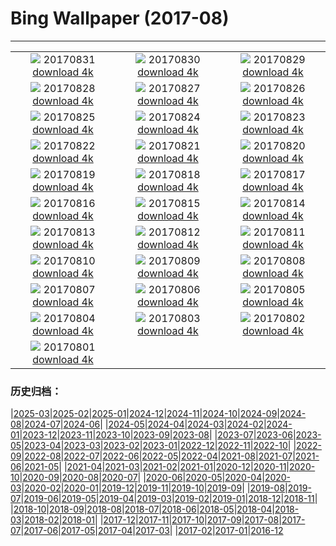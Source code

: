 # Bing Wallpaper (2017-08)
**************
| | | |
| :----: | :----: | :----: |
| ![](https://www.bing.com/az/hprichbg/rb/ChamonixClouds_EN-US7806783297_1920x1080.jpg) 20170831 [download 4k](https://www.bing.com/az/hprichbg/rb/ChamonixClouds_EN-US7806783297_UHD.jpg) | ![](https://www.bing.com/az/hprichbg/rb/GoldenTrevally_EN-US9776019556_1920x1080.jpg) 20170830 [download 4k](https://www.bing.com/az/hprichbg/rb/GoldenTrevally_EN-US9776019556_UHD.jpg) | ![](https://www.bing.com/az/hprichbg/rb/OregonPainted_EN-US8368800151_1920x1080.jpg) 20170829 [download 4k](https://www.bing.com/az/hprichbg/rb/OregonPainted_EN-US8368800151_UHD.jpg) |
| ![](https://www.bing.com/az/hprichbg/rb/BotallackCornwall_EN-US10690493068_1920x1080.jpg) 20170828 [download 4k](https://www.bing.com/az/hprichbg/rb/BotallackCornwall_EN-US10690493068_UHD.jpg) | ![](https://www.bing.com/az/hprichbg/rb/BasongcuoNP_EN-US8976373153_1920x1080.jpg) 20170827 [download 4k](https://www.bing.com/az/hprichbg/rb/BasongcuoNP_EN-US8976373153_UHD.jpg) | ![](https://www.bing.com/az/hprichbg/rb/BatEaredFox_EN-US12936466242_1920x1080.jpg) 20170826 [download 4k](https://www.bing.com/az/hprichbg/rb/BatEaredFox_EN-US12936466242_UHD.jpg) |
| ![](https://www.bing.com/az/hprichbg/rb/ChulillaSpain_EN-US10131210235_1920x1080.jpg) 20170825 [download 4k](https://www.bing.com/az/hprichbg/rb/ChulillaSpain_EN-US10131210235_UHD.jpg) | ![](https://www.bing.com/az/hprichbg/rb/TubeAnemone_EN-US8077113499_1920x1080.jpg) 20170824 [download 4k](https://www.bing.com/az/hprichbg/rb/TubeAnemone_EN-US8077113499_UHD.jpg) | ![](https://www.bing.com/az/hprichbg/rb/GustavAntiquities_EN-US9624291648_1920x1080.jpg) 20170823 [download 4k](https://www.bing.com/az/hprichbg/rb/GustavAntiquities_EN-US9624291648_UHD.jpg) |
| ![](https://www.bing.com/az/hprichbg/rb/MausoleumLovcen_EN-US10939848150_1920x1080.jpg) 20170822 [download 4k](https://www.bing.com/az/hprichbg/rb/MausoleumLovcen_EN-US10939848150_UHD.jpg) | ![](https://www.bing.com/az/hprichbg/rb/JantarJaipur_EN-US14077542192_1920x1080.jpg) 20170821 [download 4k](https://www.bing.com/az/hprichbg/rb/JantarJaipur_EN-US14077542192_UHD.jpg) | ![](https://www.bing.com/az/hprichbg/rb/YellowNPFirehole_EN-US14008559204_1920x1080.jpg) 20170820 [download 4k](https://www.bing.com/az/hprichbg/rb/YellowNPFirehole_EN-US14008559204_UHD.jpg) |
| ![](https://www.bing.com/az/hprichbg/rb/KingPhoto_EN-US12664061376_1920x1080.jpg) 20170819 [download 4k](https://www.bing.com/az/hprichbg/rb/KingPhoto_EN-US12664061376_UHD.jpg) | ![](https://www.bing.com/az/hprichbg/rb/AtchafalayaBasin_EN-US10572172099_1920x1080.jpg) 20170818 [download 4k](https://www.bing.com/az/hprichbg/rb/AtchafalayaBasin_EN-US10572172099_UHD.jpg) | ![](https://www.bing.com/az/hprichbg/rb/GoldenHorn_EN-US10994437217_1920x1080.jpg) 20170817 [download 4k](https://www.bing.com/az/hprichbg/rb/GoldenHorn_EN-US10994437217_UHD.jpg) |
| ![](https://www.bing.com/az/hprichbg/rb/AvalancheCreek_EN-US9065774002_1920x1080.jpg) 20170816 [download 4k](https://www.bing.com/az/hprichbg/rb/AvalancheCreek_EN-US9065774002_UHD.jpg) | ![](https://www.bing.com/az/hprichbg/rb/QuakingAspens_EN-US10051786378_1920x1080.jpg) 20170815 [download 4k](https://www.bing.com/az/hprichbg/rb/QuakingAspens_EN-US10051786378_UHD.jpg) | ![](https://www.bing.com/az/hprichbg/rb/Hozoviotissa_EN-US12873449011_1920x1080.jpg) 20170814 [download 4k](https://www.bing.com/az/hprichbg/rb/Hozoviotissa_EN-US12873449011_UHD.jpg) |
| ![](https://www.bing.com/az/hprichbg/rb/Kitesurfing_EN-US12853179282_1920x1080.jpg) 20170813 [download 4k](https://www.bing.com/az/hprichbg/rb/Kitesurfing_EN-US12853179282_UHD.jpg) | ![](https://www.bing.com/az/hprichbg/rb/LoxodontaAfricana_EN-US11003709032_1920x1080.jpg) 20170812 [download 4k](https://www.bing.com/az/hprichbg/rb/LoxodontaAfricana_EN-US11003709032_UHD.jpg) | ![](https://www.bing.com/az/hprichbg/rb/CavernduPontdArc_EN-US9994344414_1920x1080.jpg) 20170811 [download 4k](https://www.bing.com/az/hprichbg/rb/CavernduPontdArc_EN-US9994344414_UHD.jpg) |
| ![](https://www.bing.com/az/hprichbg/rb/Huacachina_EN-US10013158599_1920x1080.jpg) 20170810 [download 4k](https://www.bing.com/az/hprichbg/rb/Huacachina_EN-US10013158599_UHD.jpg) | ![](https://www.bing.com/az/hprichbg/rb/HydricHammock_EN-US7397123310_1920x1080.jpg) 20170809 [download 4k](https://www.bing.com/az/hprichbg/rb/HydricHammock_EN-US7397123310_UHD.jpg) | ![](https://www.bing.com/az/hprichbg/rb/AlaskaLynx_EN-US9313111559_1920x1080.jpg) 20170808 [download 4k](https://www.bing.com/az/hprichbg/rb/AlaskaLynx_EN-US9313111559_UHD.jpg) |
| ![](https://www.bing.com/az/hprichbg/rb/AlesundNorway_EN-US9988504070_1920x1080.jpg) 20170807 [download 4k](https://www.bing.com/az/hprichbg/rb/AlesundNorway_EN-US9988504070_UHD.jpg) | ![](https://www.bing.com/az/hprichbg/rb/HulunbuirPrairie_EN-US10970548280_1920x1080.jpg) 20170806 [download 4k](https://www.bing.com/az/hprichbg/rb/HulunbuirPrairie_EN-US10970548280_UHD.jpg) | ![](https://www.bing.com/az/hprichbg/rb/CaanaTemple_EN-US9334821320_1920x1080.jpg) 20170805 [download 4k](https://www.bing.com/az/hprichbg/rb/CaanaTemple_EN-US9334821320_UHD.jpg) |
| ![](https://www.bing.com/az/hprichbg/rb/BodieLighthouse_EN-US10541981640_1920x1080.jpg) 20170804 [download 4k](https://www.bing.com/az/hprichbg/rb/BodieLighthouse_EN-US10541981640_UHD.jpg) | ![](https://www.bing.com/az/hprichbg/rb/LavenderProvence_EN-US9659437083_1920x1080.jpg) 20170803 [download 4k](https://www.bing.com/az/hprichbg/rb/LavenderProvence_EN-US9659437083_UHD.jpg) | ![](https://www.bing.com/az/hprichbg/rb/WhipCoral_EN-US11006030844_1920x1080.jpg) 20170802 [download 4k](https://www.bing.com/az/hprichbg/rb/WhipCoral_EN-US11006030844_UHD.jpg) |
| ![](https://www.bing.com/az/hprichbg/rb/Nyala_EN-US11787993086_1920x1080.jpg) 20170801 [download 4k](https://www.bing.com/az/hprichbg/rb/Nyala_EN-US11787993086_UHD.jpg) |  |  |

### 历史归档：

|[2025-03](2025-03/2025-03.md)|[2025-02](2025-02/2025-02.md)|[2025-01](2025-01/2025-01.md)|[2024-12](2024-12/2024-12.md)|[2024-11](2024-11/2024-11.md)|[2024-10](2024-10/2024-10.md)|[2024-09](2024-09/2024-09.md)|[2024-08](2024-08/2024-08.md)|[2024-07](2024-07/2024-07.md)|[2024-06](2024-06/2024-06.md)|
|[2024-05](2024-05/2024-05.md)|[2024-04](2024-04/2024-04.md)|[2024-03](2024-03/2024-03.md)|[2024-02](2024-02/2024-02.md)|[2024-01](2024-01/2024-01.md)|[2023-12](2023-12/2023-12.md)|[2023-11](2023-11/2023-11.md)|[2023-10](2023-10/2023-10.md)|[2023-09](2023-09/2023-09.md)|[2023-08](2023-08/2023-08.md)|
|[2023-07](2023-07/2023-07.md)|[2023-06](2023-06/2023-06.md)|[2023-05](2023-05/2023-05.md)|[2023-04](2023-04/2023-04.md)|[2023-03](2023-03/2023-03.md)|[2023-02](2023-02/2023-02.md)|[2023-01](2023-01/2023-01.md)|[2022-12](2022-12/2022-12.md)|[2022-11](2022-11/2022-11.md)|[2022-10](2022-10/2022-10.md)|
|[2022-09](2022-09/2022-09.md)|[2022-08](2022-08/2022-08.md)|[2022-07](2022-07/2022-07.md)|[2022-06](2022-06/2022-06.md)|[2022-05](2022-05/2022-05.md)|[2022-04](2022-04/2022-04.md)|[2021-08](2021-08/2021-08.md)|[2021-07](2021-07/2021-07.md)|[2021-06](2021-06/2021-06.md)|[2021-05](2021-05/2021-05.md)|
|[2021-04](2021-04/2021-04.md)|[2021-03](2021-03/2021-03.md)|[2021-02](2021-02/2021-02.md)|[2021-01](2021-01/2021-01.md)|[2020-12](2020-12/2020-12.md)|[2020-11](2020-11/2020-11.md)|[2020-10](2020-10/2020-10.md)|[2020-09](2020-09/2020-09.md)|[2020-08](2020-08/2020-08.md)|[2020-07](2020-07/2020-07.md)|
|[2020-06](2020-06/2020-06.md)|[2020-05](2020-05/2020-05.md)|[2020-04](2020-04/2020-04.md)|[2020-03](2020-03/2020-03.md)|[2020-02](2020-02/2020-02.md)|[2020-01](2020-01/2020-01.md)|[2019-12](2019-12/2019-12.md)|[2019-11](2019-11/2019-11.md)|[2019-10](2019-10/2019-10.md)|[2019-09](2019-09/2019-09.md)|
|[2019-08](2019-08/2019-08.md)|[2019-07](2019-07/2019-07.md)|[2019-06](2019-06/2019-06.md)|[2019-05](2019-05/2019-05.md)|[2019-04](2019-04/2019-04.md)|[2019-03](2019-03/2019-03.md)|[2019-02](2019-02/2019-02.md)|[2019-01](2019-01/2019-01.md)|[2018-12](2018-12/2018-12.md)|[2018-11](2018-11/2018-11.md)|
|[2018-10](2018-10/2018-10.md)|[2018-09](2018-09/2018-09.md)|[2018-08](2018-08/2018-08.md)|[2018-07](2018-07/2018-07.md)|[2018-06](2018-06/2018-06.md)|[2018-05](2018-05/2018-05.md)|[2018-04](2018-04/2018-04.md)|[2018-03](2018-03/2018-03.md)|[2018-02](2018-02/2018-02.md)|[2018-01](2018-01/2018-01.md)|
|[2017-12](2017-12/2017-12.md)|[2017-11](2017-11/2017-11.md)|[2017-10](2017-10/2017-10.md)|[2017-09](2017-09/2017-09.md)|[2017-08](2017-08/2017-08.md)|[2017-07](2017-07/2017-07.md)|[2017-06](2017-06/2017-06.md)|[2017-05](2017-05/2017-05.md)|[2017-04](2017-04/2017-04.md)|[2017-03](2017-03/2017-03.md)|
|[2017-02](2017-02/2017-02.md)|[2017-01](2017-01/2017-01.md)|[2016-12](2016-12/2016-12.md)